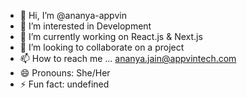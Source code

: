 - 👋 Hi, I’m @ananya-appvin
- 👀 I’m interested in Development
- 🌱 I’m currently working on React.js & Next.js
- 💞️ I’m looking to collaborate on a project
- 📫 How to reach me ... ananya.jain@appvintech.com
- 😄 Pronouns: She/Her
- ⚡ Fun fact: undefined

<!---
ananya-appvin/ananya-appvin is a ✨ special ✨ repository because its `README.md` (this file) appears on your GitHub profile.
You can click the Preview link to take a look at your changes.
--->
